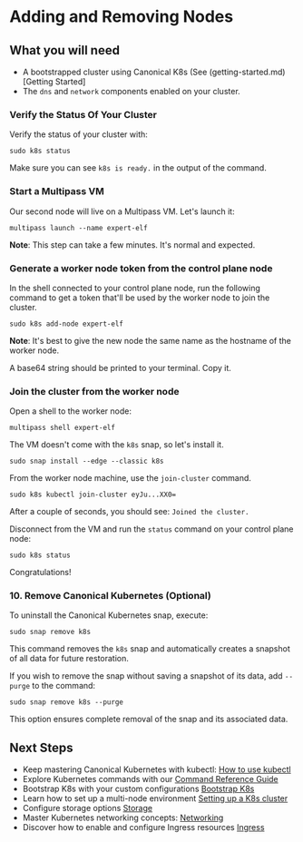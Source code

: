 # Adding and Removing Nodes

## What you will need
- A bootstrapped cluster using Canonical K8s (See (getting-started.md)[Getting Started]
- The `dns` and `network` components enabled on your cluster.

### Verify the Status Of Your Cluster

Verify the status of your cluster with:

```
sudo k8s status
```

Make sure you can see `k8s is ready.` in the output of the command.

### Start a Multipass VM

Our second node will live on a Multipass VM. Let's launch it:

```
multipass launch --name expert-elf
```

**Note**: This step can take a few minutes. It's normal and expected.

### Generate a worker node token from the control plane node

In the shell connected to your control plane node, run the following command to get a token that'll be used by the worker node to join the cluster.

```
sudo k8s add-node expert-elf
```

**Note**: It's best to give the new node the same name as the hostname of the worker node.

A base64 string should be printed to your terminal. Copy it.

### Join the cluster from the worker node

Open a shell to the worker node:

```
multipass shell expert-elf
```

The VM doesn't come with the `k8s` snap, so let's install it.

```
sudo snap install --edge --classic k8s
```

From the worker node machine, use the `join-cluster` command.

```
sudo k8s kubectl join-cluster eyJu...XX0=
```

After a couple of seconds, you should see: `Joined the cluster.`

Disconnect from the VM and run the `status` command on your control plane node:

```
sudo k8s status
```



Congratulations!

### 10. Remove Canonical Kubernetes (Optional)
To uninstall the Canonical Kubernetes snap, execute:

```
sudo snap remove k8s
```

This command removes the `k8s` snap and automatically creates a snapshot of all data for future restoration.

If you wish to remove the snap without saving a snapshot of its data, add `--purge` to the command:

```
sudo snap remove k8s --purge
```
This option ensures complete removal of the snap and its associated data.

## Next Steps

- Keep mastering Canonical Kubernetes with kubectl: [How to use kubectl](#TODO)
- Explore Kubernetes commands with our [Command Reference Guide](#TODO)
- Bootstrap K8s with your custom configurations [Bootstrap K8s](#TODO)
- Learn how to set up a multi-node environment [Setting up a K8s cluster](#TODO)
- Configure storage options [Storage](#TODO)
- Master Kubernetes networking concepts: [Networking](#TODO)
- Discover how to enable and configure Ingress resources [Ingress](#TODO)